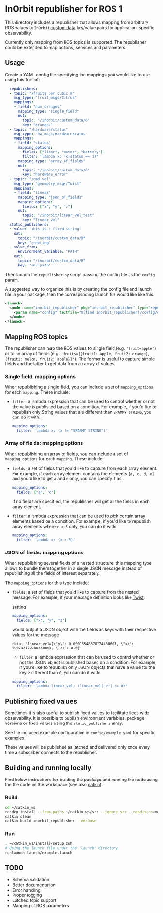# InOrbit republisher for ROS 1

This directory includes a republisher that allows mapping from arbitrary ROS values to ``InOrbit`` [custom data](https://www.inorbit.ai/faq#publish-custom-data) key/value pairs for application-specific observability.

Currently only mapping from ROS topics is supported. The republisher could be extended to map actions, services and parameters.

## Usage

Create a YAML config file specifying the mappings you would like to use using this format:

```yaml
  republishers:
  - topic: "/fruits_per_cubic_m"
    msg_type: "fruit_msgs/Citrus"
    mappings:
    - field: "num_oranges"
      mapping_type: "single_field"
      out:
        topic: "/inorbit/custom_data/0"
        key: "oranges"
  - topic: "/hardware/status"
    msg_type: "hw_msgs/HardwareStatus"
    mappings:
    - field: "status"
      mapping_options:
        fields: ["lidar", "motor", "battery"]
        filter: 'lambda x: (x.status == 1)'
      mapping_type: "array_of_fields"
      out:
        topic: "/inorbit/custom_data/0"
        key: "hardware_error"
  - topic: "/cmd_vel"
    msg_type: "geometry_msgs/Twist"
    mappings:
    - field: "linear"
      mapping_type: "json_of_fields"
      mapping_options:
        fields: ["x", "y", "z"]
      out:
        topic: "/inorbit/linear_vel_test"
        key: "linear_vel"
  static_publishers:
  - value: "this is a fixed string"
    out:
      topic: "/inorbit/custom_data/0"
      key: "greeting"
  - value_from:
      environment_variable: "PATH"
    out:
      topic: "/inorbit/custom_data/0"
      key: "env_path"
```

Then launch the ``republisher.py`` script passing the config file as the ``config`` param.

A suggested way to organize this is by creating the config file and launch file in your package, then the corresponding launch file would like like this:

```xml
<launch>
  <node name="inorbit_republisher" pkg="inorbit_republisher" type="republisher.py">
    <param name="config" textfile="$(find inorbit_republisher)/config/example.yaml" />
  </node>
</launch>
```

## Mapping ROS topics

The republisher can map the ROS values to single field (e.g. ``'fruit=apple'``) or to an array of fields (e.g. ``'fruits=[{fruit1: apple, fruit2: orange}, {fruit1: melon, fruit2: apple}]'``). The former is useful to capture simple fields and the latter to get data from an array of values.

### Single field: mapping options

When republishing a single field, you can include a set of ``mapping_options`` for each ``mapping``. These include:

* `filter`: a lambda expression that can be used to control whether or not the value is published based on a condition. For example, if you'd like to republish only String values that are different than ``SPAMMY STRING``, you can do it with:

  ```yaml
  mapping_options:
    filter: 'lambda x: (x != "SPAMMY STRING")'
  ```

### Array of fields: mapping options

When republishing an array of fields, you can include a set of ``mapping_options`` for each ``mapping``. These include:

* `fields`: a set of fields that you'd like to capture from each array element. For example, if each array element contains the elements ``[a, c, d, e]`` and you'd like to get ``a`` and ``c`` only, you can specify it as:

  ```yaml
  mapping_options:
    fields: ["a", "c"]
  ```

  If no fields are specified, the republisher will get all the fields in each array element.

* `filter`: a lambda expression that can be used to pick certain array elements based on a condition. For example, if you'd like to republish array elements where ``c > 5`` only, you can do it with:

  ```yaml
  mapping_options:
    filter: 'lambda x: (x > 5)'
  ```

### JSON of fields: mapping options

When republishing several fields of a nested structure, this mapping type allows to bundle them together in a single JSON message instead of republishing all the fields of interest separately.

The `mapping_options` for this type include:

* `fields`: a set of fields that you'd like to capture from the nested message. For example, if your message definition looks like [Twist](http://docs.ros.org/en/api/geometry_msgs/html/msg/Twist.html):

  setting

  ```yaml
  mapping_options:
    fields: ["x", "y", "z"]
  ```

  would output a JSON object with the fields as keys with their respective values for the message

  ```
  data: "linear_vel={\"y\": 0.00013548378774430603, \"x\": 0.0732172280550003, \"z\": 0.0}"
  ```

  * `filter`: a lambda expression that can be used to control whether or not the JSON object is published based on a condition. For example, if you'd like to republish only JSON objects that have a value for the key ``z`` different than ``0``, you can do it with:

  ```yaml
  mapping_options:
    filter: 'lambda linear_vel: (linear_vel["z"] != 0)'
  ```

## Publishing fixed values

Sometimes it is also useful to publish fixed values to facilitate fleet-wide observability. It is possible to publish environment variables, package versions or fixed values using the `static_publishers` array.

See the included example configuration in `config/example.yaml` for specific examples.

These values will be published as latched and delivered only once every time a subscriber connects to the republisher.

## Building and running locally

Find below instructions for building the package and running the node using the the code on the workspace (see also [catkin](https://catkin-tools.readthedocs.io/en/latest/verbs/catkin_build.html)).

### Build

```bash
cd ~/catkin_ws
rosdep install --from-paths ~/catkin_ws/src --ignore-src --rosdistro=melodic
catkin clean
catkin build inorbit_republisher --verbose
```

### Run

```bash
. ~/catkin_ws/install/setup.zsh
# Using the launch file under the 'launch' directory
roslaunch launch/example.launch
```

## TODO

* Schema validation
* Better documentation
* Error handling
* Proper logging
* Latched topic support
* Mapping of ROS parameters